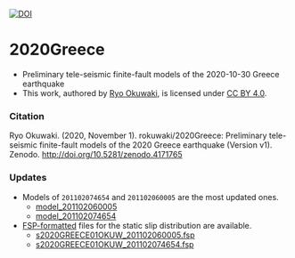 [![DOI](https://zenodo.org/badge/308870056.svg)](https://zenodo.org/badge/latestdoi/308870056)
# 2020Greece
- Preliminary tele-seismic finite-fault models of the 2020-10-30 Greece earthquake
- This work, authored by [Ryo Okuwaki](https://www.geol.tsukuba.ac.jp/~rokuwaki/), is licensed under [CC BY 4.0](https://creativecommons.org/licenses/by/4.0).

### Citation
Ryo Okuwaki. (2020, November 1). rokuwaki/2020Greece: Preliminary tele-seismic finite-fault models of the 2020 Greece earthquake (Version v1). Zenodo. http://doi.org/10.5281/zenodo.4171765

### Updates
- Models of `201102074654` and `201102060005` are the most updated ones.
  - [model_201102060005](./model_201102060005)
  - [model_201102074654](./model_201102074654)
- [FSP-formatted](http://equake-rc.info/SRCMOD/fileformats/fsp/) files for the static slip distribution are available.
  - [s2020GREECE01OKUW_201102060005.fsp](./s2020GREECE01OKUW_201102060005.fsp)
  - [s2020GREECE01OKUW_201102074654.fsp](./s2020GREECE01OKUW_201102074654.fsp)
